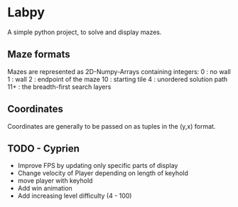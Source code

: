 # Labpy

A simple python project, to solve and display mazes.

## Maze formats

Mazes are represented as 2D-Numpy-Arrays containing integers:
0 : no wall
1 : wall
2 : endpoint of the maze
10 : starting tile
4 : unordered solution path
11+ : the breadth-first search layers

## Coordinates

Coordinates are generally to be passed on as tuples in the (y,x) format.

## TODO - Cyprien

- Improve FPS by updating only specific parts of display
- Change velocity of Player depending on length of keyhold
- move player with keyhold
- Add win animation
- Add increasing level difficulty (4 - 100)
